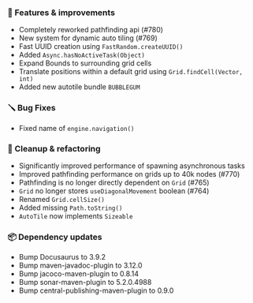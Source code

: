 ### 🚀 Features & improvements

- Completely reworked pathfinding api (#780)
- New system for dynamic auto tiling (#769) 
- Fast UUID creation using `FastRandom.createUUID()`
- Added `Async.hasNoActiveTask(Object)`
- Expand Bounds to surrounding grid cells
- Translate positions within a default grid using `Grid.findCell(Vector, int)`
- Added new autotile bundle `BUBBLEGUM`

### 🪛 Bug Fixes

- Fixed name of `engine.navigation()`

### 🧽 Cleanup & refactoring

- Significantly improved performance of spawning asynchronous tasks
- Improved pathfinding performance on grids up to 40k nodes (#770)
- Pathfinding is no longer directly dependent on `Grid` (#765)
- `Grid` no longer stores `useDiagonalMovement` boolean (#764)
- Renamed `Grid.cellSize()`
- Added missing `Path.toString()`
- `AutoTile` now implements `Sizeable`

### 📦 Dependency updates

- Bump Docusaurus to 3.9.2
- Bump maven-javadoc-plugin to 3.12.0
- Bump jacoco-maven-plugin to 0.8.14
- Bump sonar-maven-plugin to 5.2.0.4988
- Bump central-publishing-maven-plugin to 0.9.0